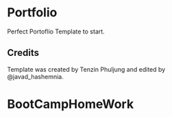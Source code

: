 # Portfolio

Perfect Portoflio Template to start.

## Credits

Template was created by Tenzin Phuljung and edited by @javad_hashemnia.
# BootCampHomeWork
